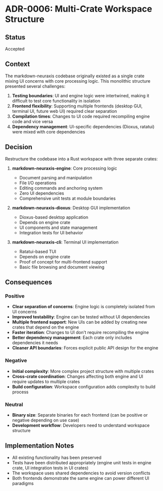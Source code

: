 # ADR-0006: Multi-Crate Workspace Structure

## Status
Accepted

## Context
The markdown-neuraxis codebase originally existed as a single crate mixing UI concerns with core processing logic. This monolithic structure presented several challenges:

1. **Testing boundaries**: UI and engine logic were intertwined, making it difficult to test core functionality in isolation
2. **Frontend flexibility**: Supporting multiple frontends (desktop GUI, terminal UI, future web UI) required clear separation
3. **Compilation times**: Changes to UI code required recompiling engine code and vice versa
4. **Dependency management**: UI-specific dependencies (Dioxus, ratatui) were mixed with core dependencies

## Decision
Restructure the codebase into a Rust workspace with three separate crates:

1. **markdown-neuraxis-engine**: Core processing logic
   - Document parsing and manipulation
   - File I/O operations
   - Editing commands and anchoring system
   - Zero UI dependencies
   - Comprehensive unit tests at module boundaries

2. **markdown-neuraxis-dioxus**: Desktop GUI implementation
   - Dioxus-based desktop application
   - Depends on engine crate
   - UI components and state management
   - Integration tests for UI behavior

3. **markdown-neuraxis-cli**: Terminal UI implementation
   - Ratatui-based TUI
   - Depends on engine crate
   - Proof of concept for multi-frontend support
   - Basic file browsing and document viewing

## Consequences

### Positive
- **Clear separation of concerns**: Engine logic is completely isolated from UI concerns
- **Improved testability**: Engine can be tested without UI dependencies
- **Multiple frontend support**: New UIs can be added by creating new crates that depend on the engine
- **Faster iteration**: Changes to UI don't require recompiling the engine
- **Better dependency management**: Each crate only includes dependencies it needs
- **Cleaner API boundaries**: Forces explicit public API design for the engine

### Negative
- **Initial complexity**: More complex project structure with multiple crates
- **Cross-crate coordination**: Changes affecting both engine and UI require updates to multiple crates
- **Build configuration**: Workspace configuration adds complexity to build process

### Neutral
- **Binary size**: Separate binaries for each frontend (can be positive or negative depending on use case)
- **Development workflow**: Developers need to understand workspace structure

## Implementation Notes
- All existing functionality has been preserved
- Tests have been distributed appropriately (engine unit tests in engine crate, UI integration tests in UI crates)
- The workspace uses shared dependencies to avoid version conflicts
- Both frontends demonstrate the same engine can power different UI paradigms